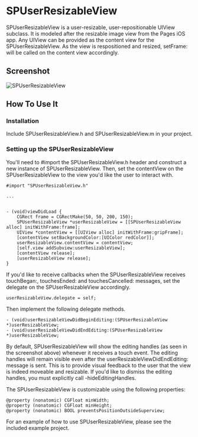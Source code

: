 SPUserResizableView
===============

SPUserResizableView is a user-resizable, user-repositionable UIView subclass. It is modeled after the resizable image view from the Pages iOS app. Any UIView can be provided as the content view for the SPUserResizableView. As the view is respositioned and resized, setFrame: will be called on the content view accordingly.

Screenshot
----
![SPUserResizableView](https://github.com/spoletto/SPUserResizableView/raw/master/screenshot.png)

How To Use It
-------------

### Installation

Include SPUserResizableView.h and SPUserResizableView.m in your project.

### Setting up the SPUserResizableView

You'll need to #import the SPUserResizableView.h header and construct a new instance of SPUserResizableView. Then, set the contentView on the SPUserResizableView to the view you'd like the user to interact with.

    #import "SPUserResizableView.h"

    ...
    

    - (void)viewDidLoad {
        CGRect frame = CGRectMake(50, 50, 200, 150);
        SPUserResizableView *userResizableView = [[SPUserResizableView alloc] initWithFrame:frame];
        UIView *contentView = [[UIView alloc] initWithFrame:gripFrame];
        [contentView setBackgroundColor:[UIColor redColor]];
        userResizableView.contentView = contentView;
        [self.view addSubview:userResizableView];
        [contentView release]; 
        [userResizableView release];
    }

If you'd like to receive callbacks when the SPUserResizableView receives touchBegan:, touchesEnded: and touchesCancelled: messages, set the delegate on the SPUserResizableView accordingly. 

    userResizableView.delegate = self;

Then implement the following delegate methods.

    - (void)userResizableViewDidBeginEditing:(SPUserResizableView *)userResizableView;
    - (void)userResizableViewDidEndEditing:(SPUserResizableView *)userResizableView;

By default, SPUserResizableView will show the editing handles (as seen in the screenshot above) whenever it receives a touch event. The editing handles will remain visible even after the userResizableViewDidEndEditing: message is sent. This is to provide visual feedback to the user that the view is indeed moveable and resizable. If you'd like to dismiss the editing handles, you must explicitly call -hideEditingHandles.

The SPUserResizableView is customizable using the following properties:

    @property (nonatomic) CGFloat minWidth;
	@property (nonatomic) CGFloat minHeight;
	@property (nonatomic) BOOL preventsPositionOutsideSuperview;
	
For an example of how to use SPUserResizableView, please see the included example project.

